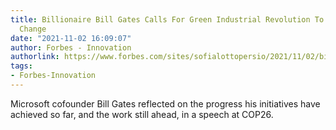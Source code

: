 ```yaml
---
title: Billionaire Bill Gates Calls For Green Industrial Revolution To Stop Climate
  Change
date: "2021-11-02 16:09:07"
author: Forbes - Innovation
authorlink: https://www.forbes.com/sites/sofialottopersio/2021/11/02/billionaire-bill-gates-calls-for-green-industrial-revolution-to-stop-climate-change/
tags:
- Forbes-Innovation
---
```

Microsoft cofounder Bill Gates reflected on the progress his initiatives have achieved so far, and the work still ahead, in a speech at COP26.